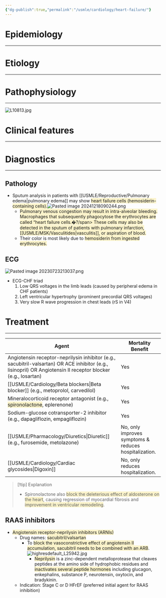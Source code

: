```yaml
---
{"dg-publish":true,"permalink":"/usmle/cardiology/heart-failure/"}
---
```


# Epidemiology
---


# Etiology
---


# Pathophysiology
---
![L10813.jpg](/img/user/appendix/L10813.jpg)

# Clinical features
---


# Diagnostics
---
## Pathology
- Sputum analysis in patients with [[USMLE/Reproductive/Pulmonary edema\|pulmonary edema]] may show <span style="background:rgba(240, 200, 0, 0.2)">heart failure cells (hemosiderin-containing cells).</span>![Pasted image 20241218090244.png](/img/user/appendix/Pasted%20image%2020241218090244.png)
	- <span style="background:rgba(240, 200, 0, 0.2)">Pulmonary venous congestion may result in intra-alveolar bleeding. Macrophages that subsequently phagocytose the erythrocytes are called “heart failure cells.�?/span> These cells may also be detected in the sputum of patients with pulmonary infarction, [[USMLE/MSK/Vasculitides\|vasculitis]], or aspiration of blood.
	- Their color is most likely due to <span style="background:rgba(240, 200, 0, 0.2)">hemosiderin from ingested erythrocytes.</span>
## ECG
![Pasted image 20230723213037.png](/img/user/appendix/Pasted%20image%2020230723213037.png)
- ECG-CHF triad
	1. Low QRS voltages in the limb leads (caused by peripheral edema in CHF patients)
	2. Left ventricular hypertrophy (prominent precordial QRS voltages)
	3. Very slow R wave progression in chest leads (rS in V4)


# Treatment
---

| Agent                                                                                                                                                          | Mortality Benefit                                     |
| -------------------------------------------------------------------------------------------------------------------------------------------------------------- | ----------------------------------------------------- |
| Angiotensin receptor-neprilysin inhibitor (e.g., sacubitril-valsartan) OR ACE inhibitor (e.g., lisinopril) OR Angiotensin II receptor blocker (e.g., losartan) | Yes                                                   |
| [[USMLE/Cardiology/Beta blockers\|Beta blocker]] (e.g., metoprolol, carvedilol)                                                                                                 | Yes                                                   |
| Mineralocorticoid receptor antagonist (e.g., <span style="background:rgba(240, 200, 0, 0.2)">spironolactone</span>, eplerenone)                                | Yes                                                   |
| Sodium-glucose cotransporter-2 inhibitor (e.g., dapagliflozin, empagliflozin)                                                                                  | Yes                                                   |
| [[USMLE/Pharmacology/Diuretics\|Diuretic]] (e.g., furosemide, metolazone)                                                                                                         | No, only improves symptoms & reduces hospitalization. |
| [[USMLE/Cardiology/Cardiac glycosides\|Digoxin]]                                                                                                                                | No, only reduces hospitalization.                     |

>[!tip] Explanation
>- Spironolactone also <span style="background:rgba(240, 200, 0, 0.2)">block the deleterious effect of aldosterone on the heart</span>, causing regression of myocardial fibrosis and <span style="background:rgba(240, 200, 0, 0.2)">improvement in ventricular remodeling</span>.

## RAAS inhibitors
- <span style="background:rgba(240, 200, 0, 0.2)">Angiotensin receptor-neprilysin inhibitors (ARNIs)</span>
	- Drug names: <span style="background:rgba(240, 200, 0, 0.2)">sacubitril/valsartan </span>
		- To <span style="background:rgba(240, 200, 0, 0.2)">block the vasoconstrictive effect of angiotensin II accumulation, sacubitril needs to be combined with an ARB</span>.![highresdefault_L25942.jpg](/img/user/appendix/highresdefault_L25942.jpg)
			- <span style="background:rgba(240, 200, 0, 0.2)">Neprilysin</span> is a zinc-dependent metalloprotease that cleaves peptides at the amino side of hydrophobic residues and <span style="background:rgba(240, 200, 0, 0.2)">inactivates several peptide hormones</span> including glucagon, enkephalins, substance P, neurotensin, oxytocin, and bradykinin.
	- Indication: Stage C or D HFrEF (preferred initial agent for RAAS inhibition)

